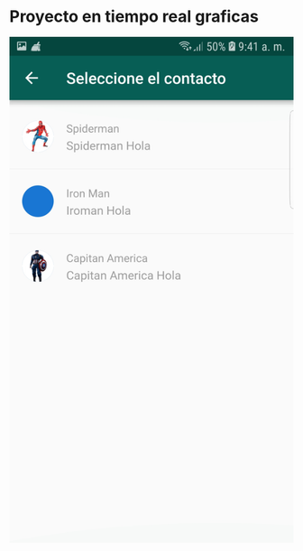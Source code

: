# Proyecto en tiempo real graficas

![Alt text](https://github.com/ChristianCruzArango/WhatsApp-Flutter/blob/master/lib/Screenshot_20190207-094103%5B1%5D.jpg?raw=true "Title")